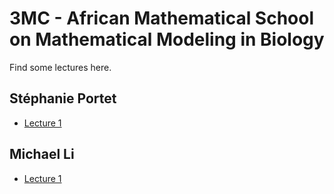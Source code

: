 # 3MC - African Mathematical School on Mathematical Modeling in Biology

Find some lectures here. 

## Stéphanie Portet

- [Lecture 1](https://github.com/julien-arino/3MC-mathematical-modelling-in-biology/blob/main/SA_Portet_1.pdf)

## Michael Li

- [Lecture 1](https://github.com/julien-arino/3MC-mathematical-modelling-in-biology/blob/main/MLi-3MC-Lecture1.pdf)
